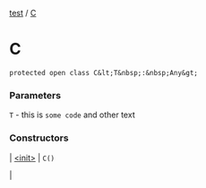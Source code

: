 [test](test/index) / [C](test/-c/index)


# C

`protected open class C&lt;T&nbsp;:&nbsp;Any&gt;`




### Parameters

`T` - this is `some code` and other text



### Constructors


| [&lt;init&gt;](test/-c/-init-) | `C()`


 |

